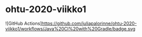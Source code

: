 # ohtu-2020-viikko1

![GitHub Actions]https://github.com/juliapalorinne/ohtu-2020-viikko1/workflows/Java%20CI%20with%20Gradle/badge.svg
